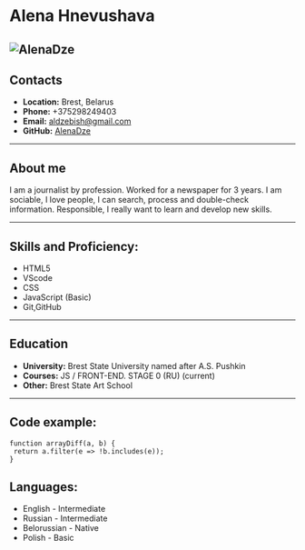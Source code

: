 # Alena Hnevushava

![AlenaDze](https://avatars.githubusercontent.com/u/105853276?v=4)
---
## Contacts
+ **Location:**  Brest, Belarus
+ **Phone:** +375298249403
+ **Email:** aldzebish@gmail.com
+ **GitHub:**  [AlenaDze](https://github.com/AlenaDze)
---
## About me

I am a journalist by profession. Worked for a newspaper for 3 years. I am sociable, I love people, I can search, process and double-check information. Responsible, I really want to learn and develop new skills.

---
## Skills and Proficiency:
+ HTML5
+ VScode
+ CSS
+ JavaScript (Basic)
+ Git,GitHub

---
## Education

+ **University:** Brest State University named after A.S. Pushkin
+ **Courses:** JS / FRONT-END. STAGE 0 (RU) (current)
+ **Other:** Brest State Art School

---

## Code example:

```
function arrayDiff(a, b) {
 return a.filter(e => !b.includes(e)); 
}
```

## Languages:

+ English - Intermediate
+ Russian - Intermediate
+ Belorussian - Native
+ Polish - Basic



